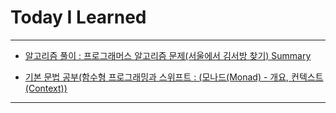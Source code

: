 # Today I Learned

- - -

- [알고리즘 풀이 : 프로그래머스 알고리즘 문제(서울에서 김서방 찾기) Summary](https://vincentgeranium.github.io/ios,/swift/2020/06/08/Algorithm-Summary-1.html)

- [기본 문법 공부(함수형 프로그래밍과 스위프트 : (모나드(Monad) - 개요, 컨텍스트(Context))](https://vincentgeranium.github.io/ios,/swift/2020/06/08/basicSyntax-1.html)

- - -
